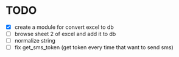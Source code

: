 # TODO

- [X]  create a module for convert excel to db
- [ ]  browse sheet 2 of excel and add it to db
- [ ]  normalize string
- [ ]  fix get_sms_token (get token every time that want to send sms)